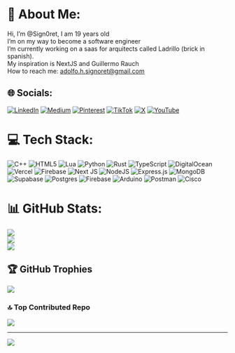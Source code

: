 # 💫 About Me:
Hi, I’m @Sign0ret, I am 19 years old<br>I’m on my way to become a software engineer<br>I’m currently working on a saas for arquitects called Ladrillo (brick in spanish).<br>My inspiration is NextJS and Guillermo Rauch<br>How to reach me: adolfo.h.signoret@gmail.com


## 🌐 Socials:
[![LinkedIn](https://img.shields.io/badge/LinkedIn-%230077B5.svg?logo=linkedin&logoColor=white)](https://linkedin.com/in/adolfo-signoret-442091242/) [![Medium](https://img.shields.io/badge/Medium-12100E?logo=medium&logoColor=white)](https://medium.com/@adolfo.h.signoret) [![Pinterest](https://img.shields.io/badge/Pinterest-%23E60023.svg?logo=Pinterest&logoColor=white)](https://pinterest.com/adolfohsignoret) [![TikTok](https://img.shields.io/badge/TikTok-%23000000.svg?logo=TikTok&logoColor=white)](https://tiktok.com/@sign0ret) [![X](https://img.shields.io/badge/X-black.svg?logo=X&logoColor=white)](https://x.com/Sign0ret) [![YouTube](https://img.shields.io/badge/YouTube-%23FF0000.svg?logo=YouTube&logoColor=white)](https://youtube.com/@sign0ret128) 

# 💻 Tech Stack:
![C++](https://img.shields.io/badge/c++-%2300599C.svg?style=flat&logo=c%2B%2B&logoColor=white) ![HTML5](https://img.shields.io/badge/html5-%23E34F26.svg?style=flat&logo=html5&logoColor=white) ![Lua](https://img.shields.io/badge/lua-%232C2D72.svg?style=flat&logo=lua&logoColor=white) ![Python](https://img.shields.io/badge/python-3670A0?style=flat&logo=python&logoColor=ffdd54) ![Rust](https://img.shields.io/badge/rust-%23000000.svg?style=flat&logo=rust&logoColor=white) ![TypeScript](https://img.shields.io/badge/typescript-%23007ACC.svg?style=flat&logo=typescript&logoColor=white) ![DigitalOcean](https://img.shields.io/badge/DigitalOcean-%230167ff.svg?style=flat&logo=digitalOcean&logoColor=white) ![Vercel](https://img.shields.io/badge/vercel-%23000000.svg?style=flat&logo=vercel&logoColor=white) ![Firebase](https://img.shields.io/badge/firebase-%23039BE5.svg?style=flat&logo=firebase) ![Next JS](https://img.shields.io/badge/Next-black?style=flat&logo=next.js&logoColor=white) ![NodeJS](https://img.shields.io/badge/node.js-6DA55F?style=flat&logo=node.js&logoColor=white) ![Express.js](https://img.shields.io/badge/express.js-%23404d59.svg?style=flat&logo=express&logoColor=%2361DAFB) ![MongoDB](https://img.shields.io/badge/MongoDB-%234ea94b.svg?style=flat&logo=mongodb&logoColor=white) ![Supabase](https://img.shields.io/badge/Supabase-3ECF8E?style=flat&logo=supabase&logoColor=white) ![Postgres](https://img.shields.io/badge/postgres-%23316192.svg?style=flat&logo=postgresql&logoColor=white) ![Firebase](https://img.shields.io/badge/Firebase-039BE5?style=flat&logo=Firebase&logoColor=white) ![Arduino](https://img.shields.io/badge/-Arduino-00979D?style=flat&logo=Arduino&logoColor=white) ![Postman](https://img.shields.io/badge/Postman-FF6C37?style=flat&logo=postman&logoColor=white) ![Cisco](https://img.shields.io/badge/cisco-%23049fd9.svg?style=flat&logo=cisco&logoColor=black)
# 📊 GitHub Stats:
![](https://github-readme-stats.vercel.app/api?username=sign0ret&theme=dark&hide_border=false&include_all_commits=false&count_private=false)<br/>
![](https://github-readme-streak-stats.herokuapp.com/?user=sign0ret&theme=dark&hide_border=false)<br/>
![](https://github-readme-stats.vercel.app/api/top-langs/?username=sign0ret&theme=dark&hide_border=false&include_all_commits=false&count_private=false&layout=compact)

## 🏆 GitHub Trophies
![](https://github-profile-trophy.vercel.app/?username=sign0ret&theme=dark&no-frame=false&no-bg=true&margin-w=4)

### 🔝 Top Contributed Repo
![](https://github-contributor-stats.vercel.app/api?username=sign0ret&limit=5&theme=dark&combine_all_yearly_contributions=true)

---
[![](https://visitcount.itsvg.in/api?id=sign0ret&icon=0&color=12)](https://visitcount.itsvg.in)

<!-- Proudly created with GPRM ( https://gprm.itsvg.in ) -->
